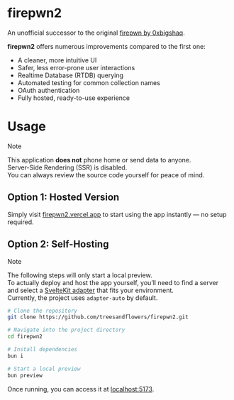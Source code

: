 # firepwn2

An unofficial successor to the original [firepwn by 0xbigshaq](https://github.com/0xbigshaq/firepwn-tool).

**firepwn2** offers numerous improvements compared to the first one:

- A cleaner, more intuitive UI
- Safer, less error-prone user interactions
- Realtime Database (RTDB) querying
- Automated testing for common collection names
- OAuth authentication
- Fully hosted, ready-to-use experience

# Usage

> [!NOTE]  
> This application **does not** phone home or send data to anyone.  
> Server-Side Rendering (SSR) is disabled.  
> You can always review the source code yourself for peace of mind.

## Option 1: Hosted Version

Simply visit [firepwn2.vercel.app](https://firepwn2.vercel.app) to start using the app instantly — no setup required.

## Option 2: Self-Hosting

> [!NOTE]  
> The following steps will only start a local preview.  
> To actually deploy and host the app yourself, you’ll need to find a server and select a [SvelteKit adapter](https://svelte.dev/docs/kit/adapters) that fits your environment.  
> Currently, the project uses `adapter-auto` by default.

```bash
# Clone the repository
git clone https://github.com/treesandflowers/firepwn2.git

# Navigate into the project directory
cd firepwn2

# Install dependencies
bun i

# Start a local preview
bun preview
```

Once running, you can access it at [localhost:5173](http://localhost:5173).
